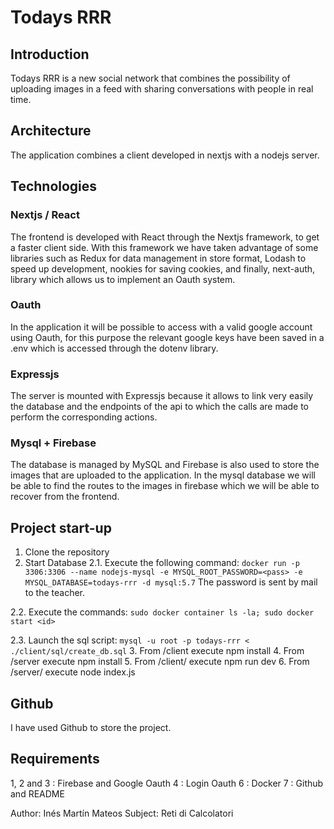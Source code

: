 # Todays RRR

## Introduction
Todays RRR is a new social network that combines the possibility of uploading images in a feed with sharing conversations with people in real time.

## Architecture
The application combines a client developed in nextjs with a nodejs server.

## Technologies

### Nextjs / React
The frontend is developed with React through the Nextjs framework, to get a faster client side. With this framework we have taken advantage of some libraries such as Redux for data management in store format, Lodash to speed up development, nookies for saving cookies, and finally, next-auth, library which allows us to implement an Oauth system.

### Oauth
In the application it will be possible to access with a valid google account using Oauth, for this purpose the relevant google keys have been saved in a .env which is accessed through the dotenv library. 

### Expressjs
The server is mounted with Expressjs because it allows to link very easily the database and the endpoints of the api to which the calls are made to perform the corresponding actions.

### Mysql + Firebase
The database is managed by MySQL and Firebase is also used to store the images that are uploaded to the application. In the mysql database we will be able to find the routes to the images in firebase which we will be able to recover from the frontend.

## Project start-up
1. Clone the repository
2. Start Database
  2.1. Execute the following command:
  ```docker run -p 3306:3306 --name nodejs-mysql -e MYSQL_ROOT_PASSWORD=<pass> -e MYSQL_DATABASE=todays-rrr -d mysql:5.7```
  The password is sent by mail to the teacher.

  2.2. Execute the commands:
  ```sudo docker container ls -la; sudo docker start <id>```

  2.3. Launch the sql script:
  ```mysql -u root -p todays-rrr < ./client/sql/create_db.sql```
3. From /client execute npm install
4. From /server execute npm install
5. From /client/ execute npm run dev
6. From /server/ execute node index.js

## Github
I have used Github to store the project.

## Requirements
1, 2 and 3 : Firebase and Google Oauth
4 : Login Oauth
6 : Docker
7 : Github and README


Author: Inés Martín Mateos
Subject: Reti di Calcolatori
